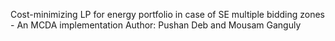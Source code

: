 Cost-minimizing LP for energy portfolio in case of SE multiple bidding zones - An MCDA implementation
Author: Pushan Deb and Mousam Ganguly